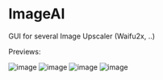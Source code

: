 # ImageAI
GUI for several Image Upscaler (Waifu2x, ..)

Previews:

![image](https://user-images.githubusercontent.com/10427286/199469444-12b8ec59-56fd-453b-a0b2-89853f0fe458.png)
![image](https://user-images.githubusercontent.com/10427286/199473406-42d7fa2f-04c2-4bb2-b18c-68da048111e2.png)
![image](https://user-images.githubusercontent.com/10427286/199469911-5a11149f-2bf0-4741-be3e-b45c8ee13017.png)
![image](https://user-images.githubusercontent.com/10427286/199471526-b0d6653d-e4e1-44f6-9e2a-4f9642bfaa3e.png)
